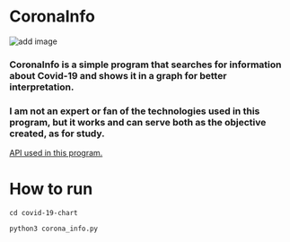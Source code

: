 <h1>CoronaInfo</h1>


![add image](https://github.com/jeronimo3875br/covid-19-chart/blob/master/images.jpeg)


<h3>CoronaInfo is a simple program that searches for information about Covid-19 and shows it in a graph for better interpretation.</br></h3>
<h3>I am not an expert or fan of the technologies used in this program, but it works and can serve both as the objective created, as for study.</h3>
<a href="https://api.covid19api.com/summary">API used in this program.</a>

<h1>How to run </h1>

<code>cd covid-19-chart</code>

<code>python3 corona_info.py</code>
